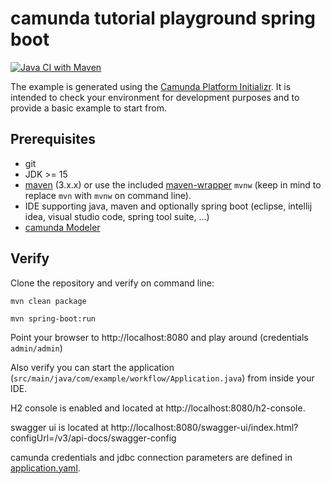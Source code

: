 # camunda tutorial playground spring boot

[![Java CI with Maven](https://github.com/pinguinsquad/camunda-basic-tutorial/actions/workflows/maven.yml/badge.svg)](https://github.com/pinguinsquad/camunda-basic-tutorial/actions/workflows/maven.yml)

The example is generated using the [Camunda Platform Initializr](https://start.camunda.com). It is intended to check your environment for development purposes and to provide a basic example to start from.

## Prerequisites

- git
- JDK >= 15
- [maven](https://maven.apache.org) (3.x.x) or use the included [maven-wrapper](https://maven.apache.org/wrapper/) `mvnw` (keep in mind to replace `mvn` with `mvnw` on command line).
- IDE supporting java, maven and optionally spring boot (eclipse, intellij idea, visual studio code, spring tool suite, ...)
- [camunda Modeler](https://camunda.com/de/download/modeler/)

## Verify

Clone the repository and verify on command line:

```
mvn clean package
```

```
mvn spring-boot:run
```

Point your browser to http://localhost:8080 and play around (credentials `admin/admin`)

Also verify you can start the application (`src/main/java/com/example/workflow/Application.java`) from inside your IDE.

H2 console is enabled and located at http://localhost:8080/h2-console.

swagger ui is located at http://localhost:8080/swagger-ui/index.html?configUrl=/v3/api-docs/swagger-config

camunda credentials and jdbc connection parameters are defined in [application.yaml](src/main/resources/application.yaml).
